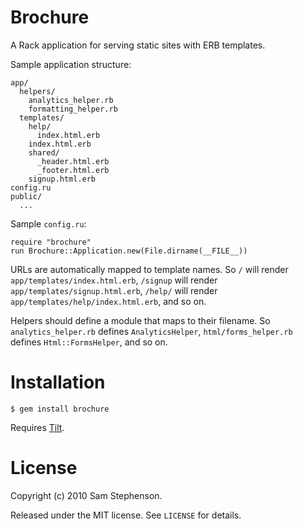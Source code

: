 Brochure
========

A Rack application for serving static sites with ERB templates.

Sample application structure:

    app/
      helpers/
        analytics_helper.rb
        formatting_helper.rb
      templates/
        help/
          index.html.erb
        index.html.erb
        shared/
          _header.html.erb
          _footer.html.erb
        signup.html.erb
    config.ru
    public/
      ...

Sample `config.ru`:

    require "brochure"
    run Brochure::Application.new(File.dirname(__FILE__))

URLs are automatically mapped to template names. So `/` will render
`app/templates/index.html.erb`, `/signup` will render
`app/templates/signup.html.erb`, `/help/` will render
`app/templates/help/index.html.erb`, and so on.

Helpers should define a module that maps to their filename. So
`analytics_helper.rb` defines `AnalyticsHelper`,
`html/forms_helper.rb` defines `Html::FormsHelper`, and so on.

# Installation

    $ gem install brochure

Requires [Tilt](http://github.com/rtomayko/tilt).

# License

Copyright (c) 2010 Sam Stephenson.

Released under the MIT license. See `LICENSE` for details.
